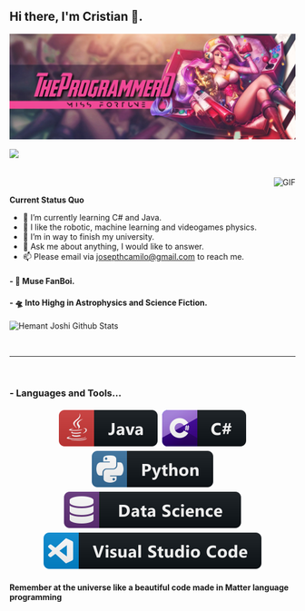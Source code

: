 ## Hi there, I'm Cristian 🐉.

<p align="center">
  <img src="https://github.com/TheProgrammerD/TheProgrammerD/blob/main/TheProgrammerD.jpg">
</p>

![](https://visitor-badge.glitch.me/badge?page_id=TheProgrammerD.TheProgrammerD)

<br />
<img align="right" alt="GIF" src="https://64.media.tumblr.com/249e55cc187fbe3dfb3f8a2d2dc1adde/tumblr_mtntw2ko2d1rz62vio1_500.gif" />
<br />

**Current Status Quo**

- 🌱 I’m currently learning C# and Java.
- 🤔 I like the robotic, machine learning and videogames physics.
- 💼 I’m in way to finish my university.
- 💬 Ask me about anything, I would like to answer.
- 📫 Please email via josepthcamilo@gmail.com to reach me.


#### - 🔭 Muse FanBoi.

#### - 🛸 Into Highg in Astrophysics and Science Fiction.


![Hemant Joshi Github Stats](https://github-readme-stats.vercel.app/api?username=TheProgrammerD&show_icons=true&title_color=fff&icon_color=79ff97&text_color=9f9f9f&bg_color=151515)

<br />

*************

<br />

### - Languages and Tools...

<p align="center">
 <img src="https://raw.githubusercontent.com/8bithemant/8bithemant/master/svg/dev/languages/java.svg" alt="Twitter" style="vertical-align:top; margin:4px"><img src="https://raw.githubusercontent.com/8bithemant/8bithemant/master/svg/dev/languages/csharp.svg"alt="Twitter" style="vertical-align:top; margin:4px"><img src="https://raw.githubusercontent.com/8bithemant/8bithemant/master/svg/dev/languages/python.svg" alt="Twitter" style="vertical-align:top; margin:4px"><img src="https://raw.githubusercontent.com/8bithemant/8bithemant/master/svg/dev/misc/datascience.svg" alt="Twitter" style="vertical-align:top; margin:4px"><img src="https://raw.githubusercontent.com/8bithemant/8bithemant/master/svg/dev/tools/visualstudio_code.svg" alt="Twitter" style="vertical-align:top; margin:4px">

#### Remember at the universe like a beautiful code made in Matter language programming
